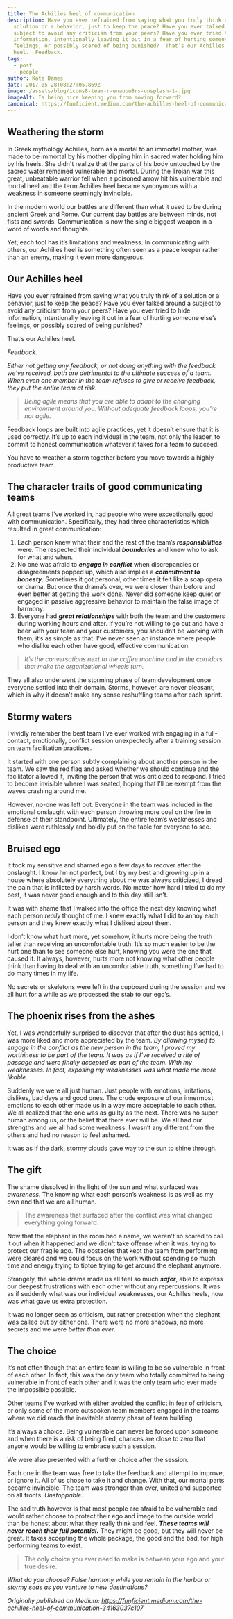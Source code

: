 ```yaml
---
title: The Achilles heel of communication
description: Have you ever refrained from saying what you truly think of a
  solution or a behavior, just to keep the peace? Have you ever talked around a
  subject to avoid any criticism from your peers? Have you ever tried to hide
  information, intentionally leaving it out in a fear of hurting someone else’s
  feelings, or possibly scared of being punished?  That’s our Achilles
  heel.  Feedback.
tags:
  - post
  - people
author: Kate Dames
date: 2017-05-28T08:27:05.869Z
image: /assets/blog/icons8-team-r-enaopw8rs-unsplash-1-.jpg
imageAlt: Is being nice keeping you from moving forward?
canonical: https://funficient.medium.com/the-achilles-heel-of-communication-34163037c107
---
```

## Weathering the storm

In Greek mythology Achilles, born as a mortal to an immortal mother, was made to be immortal by his mother dipping him in sacred water holding him by his heels. She didn't realize that the parts of his body untouched by the sacred water remained vulnerable and mortal. During the Trojan war this great, unbeatable warrior fell when a poisoned arrow hit his vulnerable and mortal heel and the term Achilles heel became synonymous with a weakness in someone seemingly invincible.

In the modern world our battles are different than what it used to be during ancient Greek and Rome. Our current day battles are between minds, not fists and swords. Communication is now the single biggest weapon in a word of words and thoughts.

Yet, each tool has it’s limitations and weakness. In communicating with others, our Achilles heel is something often seen as a peace keeper rather than an enemy, making it even more dangerous.

## Our Achilles heel

Have you ever refrained from saying what you truly think of a solution or a behavior, just to keep the peace? Have you ever talked around a subject to avoid any criticism from your peers? Have you ever tried to hide information, intentionally leaving it out in a fear of hurting someone else’s feelings, or possibly scared of being punished?

That’s our Achilles heel.

*Feedback.*

*Either not getting any feedback, or not doing anything with the feedback we've received, both are detrimental to the ultimate success of a team. When even one member in the team refuses to give or receive feedback, they put the entire team at risk.*

> *Being agile means that you are able to adapt to the changing environment around you. Without adequate feedback loops, you’re not agile.*

Feedback loops are built into agile practices, yet it doesn’t ensure that it is used correctly. It’s up to each individual in the team, not only the leader, to commit to honest communication whatever it takes for a team to succeed.

You have to weather a storm together before you move towards a highly productive team.

## The character traits of good communicating teams

All great teams I’ve worked in, had people who were exceptionally good with communication. Specifically, they had three characteristics which resulted in great communication:

1. Each person knew what their and the rest of the team’s ***responsibilities*** were. The respected their individual ***boundaries*** and knew who to ask for what and when.
2. No one was afraid to ***engage in conflict*** when discrepancies or disagreements popped up, which also implies a ***commitment to honesty***. Sometimes it got personal, other times it felt like a soap opera or drama. But once the drama’s over, we were closer than before and even better at getting the work done. Never did someone keep quiet or engaged in passive aggressive behavior to maintain the false image of harmony.
3. Everyone had ***great relationships*** with both the team and the customers during working hours and after. If you’re not willing to go out and have a beer with your team and your customers, you shouldn’t be working with them, it’s as simple as that. I’ve never seen an instance where people who dislike each other have good, effective communication.

> *It’s the conversations next to the coffee machine and in the corridors that make the organizational wheels turn.*

They all also underwent the storming phase of team development once everyone settled into their domain. Storms, however, are never pleasant, which is why it doesn’t make any sense reshuffling teams after each sprint.

## Stormy waters

I vividly remember the best team I’ve ever worked with engaging in a full-contact, emotionally, conflict session unexpectedly after a training session on team facilitation practices.

It started with one person subtly complaining about another person in the team. We saw the red flag and asked whether we should continue and the facilitator allowed it, inviting the person that was criticized to respond. I tried to become invisible where I was seated, hoping that I’ll be exempt from the waves crashing around me.

However, no-one was left out. Everyone in the team was included in the emotional onslaught with each person throwing more coal on the fire in defense of their standpoint. Ultimately, the entire team’s weaknesses and dislikes were ruthlessly and boldly put on the table for everyone to see.

## Bruised ego

It took my sensitive and shamed ego a few days to recover after the onslaught. I know I’m not perfect, but I try my best and growing up in a house where absolutely everything about me was always criticized, I dread the pain that is inflicted by harsh words. No matter how hard I tried to do my best, it was never good enough and to this day still isn’t.

It was with shame that I walked into the office the next day knowing what each person *really* thought of me. I knew exactly what I did to annoy each person and they knew exactly what I disliked about them.

I don’t know what hurt more, yet somehow, it hurts more being the truth teller than receiving an uncomfortable truth. It’s so much easier to be the hurt one than to see someone else hurt, knowing you were the one that caused it. It always, however, hurts more not knowing what other people think than having to deal with an uncomfortable truth, something I’ve had to do many times in my life.

No secrets or skeletons were left in the cupboard during the session and we all hurt for a while as we processed the stab to our ego’s.

## The phoenix rises from the ashes

Yet, I was wonderfully surprised to discover that after the dust has settled, I was more liked and more appreciated by the team. *By allowing myself to engage in the conflict as the new person in the team, I proved my worthiness to be part of the team. It was as if I’ve received a rite of passage and were finally accepted as part of the team. With my weaknesses. In fact, exposing my weaknesses was what made me more likable.*

Suddenly we were all just human. Just people with emotions, irritations, dislikes, bad days and good ones. The crude exposure of our innermost emotions to each other made us in a way more acceptable to each other. We all realized that the one was as guilty as the next. There was no super human among us, or the belief that there ever will be. We all had our strengths and we all had some weakness. I wasn’t any different from the others and had no reason to feel ashamed.

It was as if the dark, stormy clouds gave way to the sun to shine through.

## The gift

The shame dissolved in the light of the sun and what surfaced was *awareness*. The knowing what each person’s weakness is as well as my own and that we are all human.

> The awareness that surfaced after the conflict was what changed everything going forward.

Now that the elephant in the room had a name, we weren't so scared to call it out when it happened and we didn't take offense when it was, trying to protect our fragile ago. The obstacles that kept the team from performing were cleared and we could focus on the work without spending so much time and energy trying to tiptoe trying to get around the elephant anymore.

Strangely, the whole drama made us all feel so much ***safer***, able to express our deepest frustrations with each other without any repercussions. It was as if suddenly what was our individual weaknesses, our Achilles heels, now was what gave us extra protection.

It was no longer seen as criticism, but rather protection when the elephant was called out by either one. There were no more shadows, no more secrets and we were *better than ever*.

## The choice

It’s not often though that an entire team is willing to be so vulnerable in front of each other. In fact, this was the only team who totally committed to being vulnerable in front of each other and it was the only team who ever made the impossible possible.

Other teams I’ve worked with either avoided the conflict in fear of criticism, or only some of the more outspoken team members engaged in the teams where we did reach the inevitable stormy phase of team building.

It’s always a choice. Being vulnerable can never be forced upon someone and when there is a risk of being fired, chances are close to zero that anyone would be willing to embrace such a session.

We were also presented with a further choice after the session.

Each one in the team was free to take the feedback and attempt to improve, or ignore it. All of us chose to take it and change. With that, our mortal parts became invincible. The team was stronger than ever, united and supported on all fronts. *Unstoppable.*

The sad truth however is that most people are afraid to be vulnerable and would rather choose to protect their ego and image to the outside world than be honest about what they really think and feel. ***These teams will never reach their full potential.*** They might be good, but they will never be great. It takes accepting the whole package, the good and the bad, for high performing teams to exist.

> The only choice you ever need to make is between your ego and your true desire.

*What do you choose? False harmony while you remain in the harbor or stormy seas as you venture to new destinations?*





*Originally published on Medium: https://funficient.medium.com/the-achilles-heel-of-communication-34163037c107*
